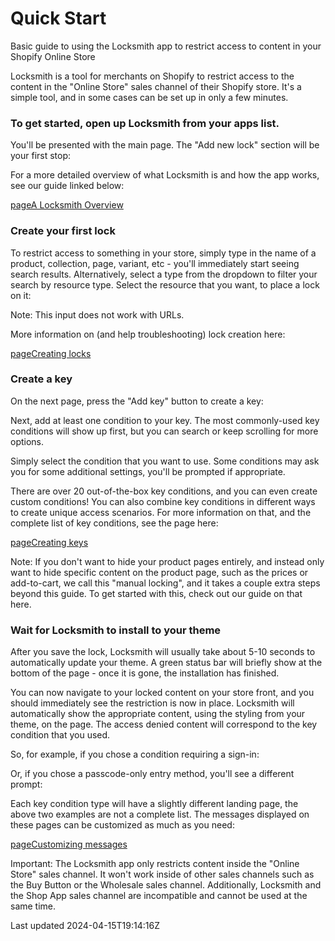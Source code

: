 # Quick Start

Basic guide to using the Locksmith app to restrict access to content in your Shopify Online Store

Locksmith is a tool for merchants on Shopify to restrict access to the content in the "Online Store" sales channel of their Shopify store. It's a simple tool, and in some cases can be set up in only a few minutes.

### To get started, open up Locksmith from your apps list.

You'll be presented with the main page. The "Add new lock" section will be your first stop:

For a more detailed overview of what Locksmith is and how the app works, see our guide linked below:

[pageA Locksmith Overview](/basics/overview)
### Create your first lock

To restrict access to something in your store, simply type in the name of a product, collection, page, variant, etc - you'll immediately start seeing search results. Alternatively, select a type from the dropdown to filter your search by resource type. Select the resource that you want, to place a lock on it:

Note: This input does not work with URLs.

More information on (and help troubleshooting) lock creation here:

[pageCreating locks](/basics/creating-locks)
### Create a key

On the next page, press the "Add key" button to create a key:

Next, add at least one condition to your key. The most commonly-used key conditions will show up first, but you can search or keep scrolling for more options.

Simply select the condition that you want to use. Some conditions may ask you for some additional settings, you'll be prompted if appropriate.

There are over 20 out-of-the-box key conditions, and you can even create custom conditions! You can also combine key conditions in different ways to create unique access scenarios. For more information on that, and the complete list of key conditions, see the page here:

[pageCreating keys](/basics/creating-keys)

Note: If you don't want to hide your product pages entirely, and instead only want to hide specific content on the product page, such as the prices or add-to-cart, we call this "manual locking", and it takes a couple extra steps beyond this guide. To get started with this, check out our guide on that here.

### Wait for Locksmith to install to your theme

After you save the lock, Locksmith will usually take about 5-10 seconds to automatically update your theme. A green status bar will briefly show at the bottom of the page - once it is gone, the installation has finished.

You can now navigate to your locked content on your store front, and you should immediately see the restriction is now in place. Locksmith will automatically show the appropriate content, using the styling from your theme, on the page. The access denied content will correspond to the key condition that you used.

So, for example, if you chose a condition requiring a sign-in:

Or, if you chose a passcode-only entry method, you'll see a different prompt:

Each key condition type will have a slightly different landing page, the above two examples are not a complete list. The messages displayed on these pages can be customized as much as you need:

[pageCustomizing messages](/tutorials/more/customizing-messages)

Important: The Locksmith app only restricts content inside the "Online Store" sales channel. It won't work inside of other sales channels such as the Buy Button or the Wholesale sales channel. Additionally, Locksmith and the Shop App sales channel are incompatible and cannot be used at the same time.

Last updated 2024-04-15T19:14:16Z